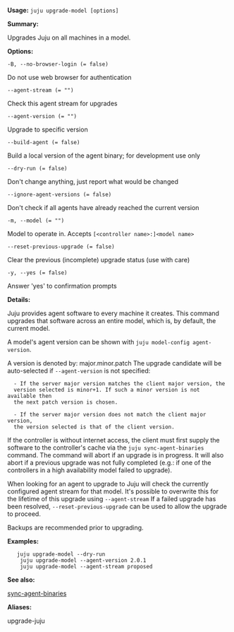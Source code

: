**Usage:** `juju upgrade-model [options]`

**Summary:**

Upgrades Juju on all machines in a model.

**Options:**

`-B, --no-browser-login (= false)`

Do not use web browser for authentication

`--agent-stream (= "")`

Check this agent stream for upgrades

`--agent-version (= "")`

Upgrade to specific version

`--build-agent (= false)`

Build a local version of the agent binary; for development use only

`--dry-run (= false)`

Don't change anything, just report what would be changed

`--ignore-agent-versions (= false)`

Don't check if all agents have already reached the current version

`-m, --model (= "")`

Model to operate in. Accepts `[<controller name>:]<model name>`

`--reset-previous-upgrade (= false)`

Clear the previous (incomplete) upgrade status (use with care)

`-y, --yes (= false)`

Answer 'yes' to confirmation prompts

**Details:**

Juju provides agent software to every machine it creates. This command upgrades that software across an entire model, which is, by default, the current model.

A model's agent version can be shown with `juju model-config agent- version`.

A version is denoted by: major.minor.patch The upgrade candidate will be auto-selected if `--agent-version` is not specified:

      - If the server major version matches the client major version, the
      version selected is minor+1. If such a minor version is not available then
      the next patch version is chosen.

      - If the server major version does not match the client major version,
      the version selected is that of the client version.
If the controller is without internet access, the client must first supply the software to the controller's cache via the `juju sync-agent-binaries` command. The command will abort if an upgrade is in progress. It will also abort if a previous upgrade was not fully completed (e.g.: if one of the controllers in a high availability model failed to upgrade).

When looking for an agent to upgrade to Juju will check the currently configured agent stream for that model. It's possible to overwrite this for the lifetime of this upgrade using `--agent-stream` If a failed upgrade has been resolved, `--reset-previous-upgrade` can be used to allow the upgrade to proceed.

Backups are recommended prior to upgrading.

**Examples:**

       juju upgrade-model --dry-run
        juju upgrade-model --agent-version 2.0.1
        juju upgrade-model --agent-stream proposed
**See also:**

[sync-agent-binaries](https://discourse.jujucharms.com/t/command-sync-agent-binaries/1842)

**Aliases:**

upgrade-juju
